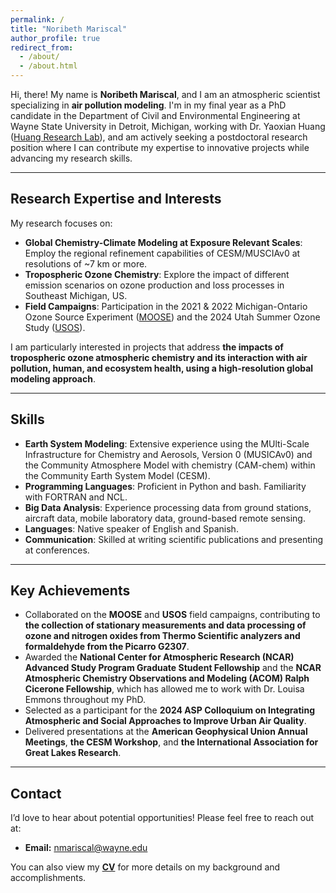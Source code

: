 ```yaml
---
permalink: /
title: "Noribeth Mariscal"
author_profile: true
redirect_from: 
  - /about/
  - /about.html
---
```


Hi, there! My name is **Noribeth Mariscal**, and I am an atmospheric scientist specializing in **air pollution modeling**. I'm in my final year as a PhD candidate in the Department of Civil and Environmental Engineering at Wayne State University in Detroit, Michigan, working with Dr. Yaoxian Huang ([Huang Research Lab](https://www.huanglabwayne.com/)), and am actively seeking a postdoctoral research position where I can contribute my expertise to innovative projects while advancing my research skills.

---

## Research Expertise and Interests

My research focuses on:  
- **Global Chemistry-Climate Modeling at Exposure Relevant Scales**: Employ the regional refinement capabilities of CESM/MUSCIAv0 at resolutions of ~7 km or more. 
- **Tropospheric Ozone Chemistry**: Explore the impact of different emission scenarios on ozone production and loss processes in Southeast Michigan, US.
- **Field Campaigns**: Participation in the 2021 & 2022 Michigan-Ontario Ozone Source Experiment ([MOOSE](https://www-air.larc.nasa.gov/missions/moose/)) and the 2024 Utah Summer Ozone Study ([USOS](https://csl.noaa.gov/groups/csl7/measurements/2024usos/)).

I am particularly interested in projects that address **the impacts of tropospheric ozone atmospheric chemistry and its interaction with air pollution, human, and ecosystem health, using a high-resolution global modeling approach**.  

---

## Skills

- **Earth System Modeling**: Extensive experience using the MUlti-Scale Infrastructure for Chemistry and Aerosols, Version 0 (MUSICAv0) and the Community Atmosphere Model with chemistry (CAM-chem) within the Community Earth System Model (CESM). 
- **Programming Languages**: Proficient in Python and bash. Familiarity with FORTRAN and NCL. 
- **Big Data Analysis**: Experience processing data from ground stations, aircraft data, mobile laboratory data, ground-based remote sensing.
- **Languages**: Native speaker of English and Spanish.
- **Communication**: Skilled at writing scientific publications and presenting at conferences.

---

## Key Achievements

- Collaborated on the **MOOSE** and **USOS** field campaigns, contributing to **the collection of stationary measurements and data processing of ozone and nitrogen oxides from Thermo Scientific analyzers and formaldehyde from the Picarro G2307**.
- Awarded the **National Center for Atmospheric Research (NCAR) Advanced Study Program Graduate Student Fellowship** and the **NCAR Atmospheric Chemistry Observations and Modeling (ACOM) Ralph Cicerone Fellowship**, which has allowed me to work with Dr. Louisa Emmons throughout my PhD.
- Selected as a participant for the **2024 ASP Colloquium on Integrating Atmospheric and Social Approaches to Improve Urban Air Quality**.
- Delivered presentations at the **American Geophysical Union Annual Meetings**, **the CESM Workshop**, and **the International Association for Great Lakes Research**.

---

## Contact

I’d love to hear about potential opportunities! Please feel free to reach out at:  
- **Email:** nmariscal@wayne.edu

You can also view my [**CV**](https://noribeth-m.github.io/files/CV_Mariscal_Noribeth_c20241207.pdf) for more details on my background and accomplishments.
